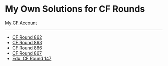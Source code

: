 <h1>My Own Solutions for CF Rounds</h1>
  
[My CF Account](https://codeforces.com/profile/Nedal)

<hr/>

 - [CF Round 862](Codeforces-Round-862/)
 - [CF Round 863](Codeforces-Round-863/)
 - [CF Round 866](Codeforces-Round-866/)
 - [CF Round 867](Codeforces-Round-867/)
 - [Edu. CF Round 147](Educational-Codeforces-Round-147/)
